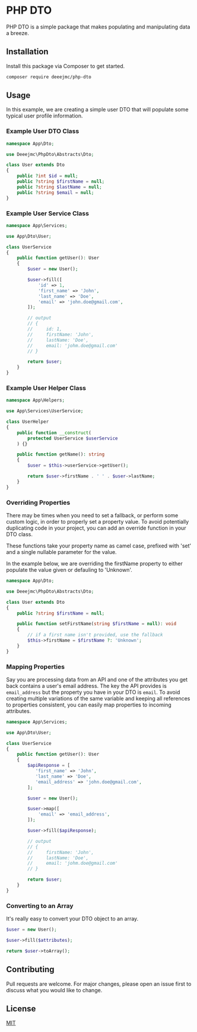 # PHP DTO

PHP DTO is a simple package that makes populating and manipulating data a breeze.

## Installation

Install this package via Composer to get started.

```bash
composer require deeejmc/php-dto
```

## Usage

In this example, we are creating a simple user DTO that will populate some typical user profile information.

### Example User DTO Class

```php
namespace App\Dto;

use Deeejmc\PhpDto\Abstracts\Dto;

class User extends Dto
{
    public ?int $id = null;
    public ?string $firstName = null;
    public ?string $lastName = null;
    public ?string $email = null;
}
```

### Example User Service Class

```php
namespace App\Services;

use App\Dto\User;

class UserService
{
    public function getUser(): User
    {
        $user = new User();

        $user->fill([
            'id' => 1,
            'first_name' => 'John',
            'last_name' => 'Doe',
            'email' => 'john.doe@gmail.com',
        ]);

        // output
        // {
        //     id: 1,
        //     firstName: 'John',
        //     lastName: 'Doe',
        //     email: 'johm.doe@gmail.com'
        // }

        return $user;
    }
}
```

### Example User Helper Class

```php
namespace App\Helpers;

use App\Services\UserService;

class UserHelper
{
    public function __construct(
        protected UserService $userService
    ) {}

    public function getName(): string
    {
        $user = $this->userService->getUser();

        return $user->firstName . ' ' . $user->lastName;
    }
}
```

### Overriding Properties

There may be times when you need to set a fallback, or perform some custom logic, in order to properly set a property value. To avoid potentially duplicating code in your project, you can add an override function in your DTO class. 

These functions take your property name as camel case, prefixed with 'set' and a single nullable parameter for the value.

In the example below, we are overriding the firstName property to either populate the value given or defauling to 'Unknown'.

```php
namespace App\Dto;

use Deeejmc\PhpDto\Abstracts\Dto;

class User extends Dto
{
    public ?string $firstName = null;

    public function setFirstName(string $firstName = null): void
    {
        // if a first name isn't provided, use the fallback
        $this->firstName = $firstName ?: 'Unknown';
    }
}
```

### Mapping Properties

Say you are processing data from an API and one of the attributes you get back contains a user's email address. The key the API provides is `email_address` but the property you have in your DTO is `email`. To avoid creating multiple variations of the same variable and keeping all references to properties consistent, you can easily map properties to incoming attributes.

```php
namespace App\Services;

use App\Dto\User;

class UserService
{
    public function getUser(): User
    {
        $apiResponse = [
           'first_name' => 'John',
           'last_name' => 'Doe',
           'email_address' => 'john.doe@gmail.com',
        ];

        $user = new User();

        $user->map([
            'email' => 'email_address',
        ]);

        $user->fill($apiResponse);

        // output
        // {
        //     firstName: 'John',
        //     lastName: 'Doe',
        //     email: 'johm.doe@gmail.com'
        // }

        return $user;
    }
}
```

### Converting to an Array

It's really easy to convert your DTO object to an array.

```php
$user = new User();

$user->fill($attributes);

return $user->toArray();
```

## Contributing

Pull requests are welcome. For major changes, please open an issue first
to discuss what you would like to change.

## License

[MIT](https://choosealicense.com/licenses/mit/)